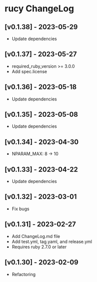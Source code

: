 # rucy ChangeLog


## [v0.1.38] - 2023-05-29

- Update dependencies


## [v0.1.37] - 2023-05-27

- required_ruby_version >= 3.0.0
- Add spec.license


## [v0.1.36] - 2023-05-18

- Update dependencies


## [v0.1.35] - 2023-05-08

- Update dependencies


## [v0.1.34] - 2023-04-30

- NPARAM_MAX: 8 -> 10


## [v0.1.33] - 2023-04-22

- Update dependencies


## [v0.1.32] - 2023-03-01

- Fix bugs


## [v0.1.31] - 2023-02-27

- Add ChangeLog.md file
- Add test.yml, tag.yaml, and release.yml
- Requires ruby 2.7.0 or later


## [v0.1.30] - 2023-02-09

- Refactoring
